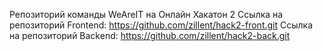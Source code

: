 Репозиторий команды WeAreIT на Онлайн Хакатон 2
Ссылка на репозиторий Frontend: https://github.com/zillent/hack2-front.git
Ссылка на репозиторий Backend: https://github.com/zillent/hack2-back.git
